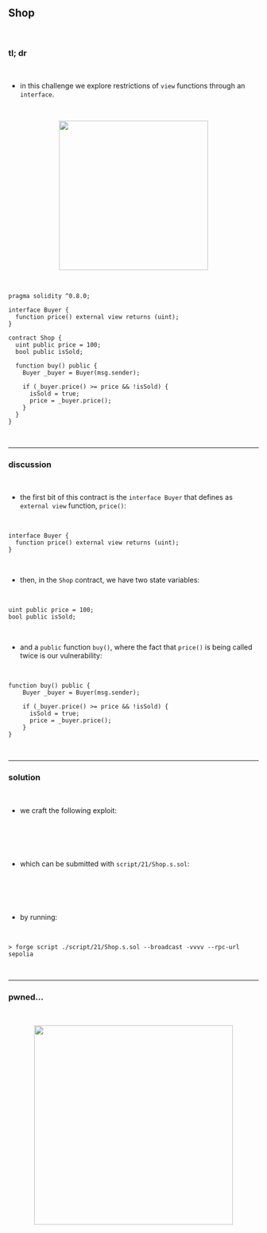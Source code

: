 ## Shop

<br>


### tl; dr

<br>

* in this challenge we explore restrictions of `view` functions through an `interface`. 




<br>
  
<p align="center">
<img width="300" src="https://github.com/go-outside-labs/ethernaut-foundry-detailed-solutions-sol/assets/138340846/fe25b506-a655-47dc-8c9a-4557a7bc3d63">
</p>


<br>

```solidity
pragma solidity ^0.8.0;

interface Buyer {
  function price() external view returns (uint);
}

contract Shop {
  uint public price = 100;
  bool public isSold;

  function buy() public {
    Buyer _buyer = Buyer(msg.sender);

    if (_buyer.price() >= price && !isSold) {
      isSold = true;
      price = _buyer.price();
    }
  }
}
```


<br>

---

### discussion

<br>

* the first bit of this contract is the `interface Buyer` that defines as `external view` function, `price()`:

<br>

```solidity
interface Buyer {
  function price() external view returns (uint);
}
```

<br>

* then, in the `Shop` contract, we have two state variables:

<br>

```solidity
uint public price = 100;
bool public isSold;
```

<br>

* and a `public` function `buy()`, where the fact that `price()` is being called twice is our vulnerability:

<br>

```solidity
function buy() public {
    Buyer _buyer = Buyer(msg.sender);

    if (_buyer.price() >= price && !isSold) {
      isSold = true;
      price = _buyer.price();
    }
}
```

<br>

----

### solution

<br>

* we craft the following exploit:

<br>

```solidity

```


<br>

* which can be submitted with `script/21/Shop.s.sol`:

<br>

```solidity

```

<br>

* by running:

<br>

```shell
> forge script ./script/21/Shop.s.sol --broadcast -vvvv --rpc-url sepolia
```

<br>

----


### pwned...


<br>

  
<p align="center">
<img width="400" src="https://github.com/go-outside-labs/ethernaut-foundry-writeups-sol/assets/138340846/ba3f82a3-00c0-43f9-a423-588d7f6e4c70">
</p>



